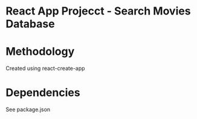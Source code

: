 # React App Projecct - Search Movies Database


# Methodology

Created using react-create-app

# Dependencies

See package.json



